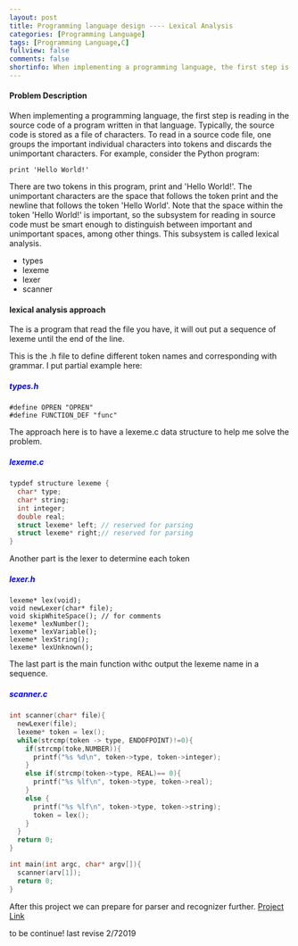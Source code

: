 ```yaml
---
layout: post
title: Programming language design ---- Lexical Analysis
categories: [Programming Language]
tags: [Programming Language,C]
fullview: false
comments: false
shortinfo: When implementing a programming language, the first step is reading in the source code of a program written in that language. Typically, the source code is stored as a file of characters. To read in a source code file, one groups the important individual characters into tokens and discards the unimportant characters.
---
```

#### Problem Description
When implementing a programming language, the first step is reading in the source code of a program written in that language. Typically, the source code is stored as a file of characters. To read in a source code file, one groups the important individual characters into tokens and discards the unimportant characters. For example, consider the Python program:

    print 'Hello World!'

There are two tokens in this program, print and 'Hello World!'. The unimportant characters are the space that follows the token print and the newline that follows the token 'Hello World'. Note that the space within the token 'Hello World!' is important, so the subsystem for reading in source code must be smart enough to distinguish between important and unimportant spaces, among other things. This subsystem is called lexical analysis.

- types
- lexeme
- lexer
- scanner

#### lexical analysis approach
The is a program that read the file you have, it will out put a sequence of lexeme until the end of the line.

This is the .h file to define different token names and corresponding with grammar.
I put partial example here:
##### <span style="color:blue">types.h</span>
``````
#define OPREN "OPREN"
#define FUNCTION_DEF "func"
``````
 The approach here is to have a lexeme.c data structure to help me solve the problem.
##### <span style="color:blue">lexeme.c</span>
```c
typdef structure lexeme {
  char* type;
  char* string;
  int integer;
  double real;
  struct lexeme* left; // reserved for parsing
  struct lexeme* right;// reserved for parsing
}
```
Another part is the lexer to determine each token
##### <span style="color:blue">lexer.h</span>
```
lexeme* lex(void);
void newLexer(char* file);
void skipWhiteSpace(); // for comments
lexeme* lexNumber();
lexeme* lexVariable();
lexeme* lexString();
lexeme* lexUnknown();
``````
The last part is the main function withc output the lexeme name in a sequence.
##### <span style="color:blue">scanner.c</span>
```c
int scanner(char* file){
  newLexer(file);
  lexeme* token = lex();
  while(strcmp(token -> type, ENDOFPOINT)!=0){
    if(strcmp(toke,NUMBER)){
      printf("%s %d\n", token->type, token->integer);
    }
    else if(strcmp(token->type, REAL)== 0){
      printf("%s %lf\n", token->type, token->real);
    }
    else {
      printf("%s %lf\n", token->type, token->string);
      token = lex();
    }
  }
  return 0;
}

int main(int argc, char* argv[]){
  scanner(arv[1]);
  return 0;
}
```
After this project we can prepare for parser and recognizer further.
[Project Link](https://github.com/scao7/cs403)

to be continue! last revise 2/72019

